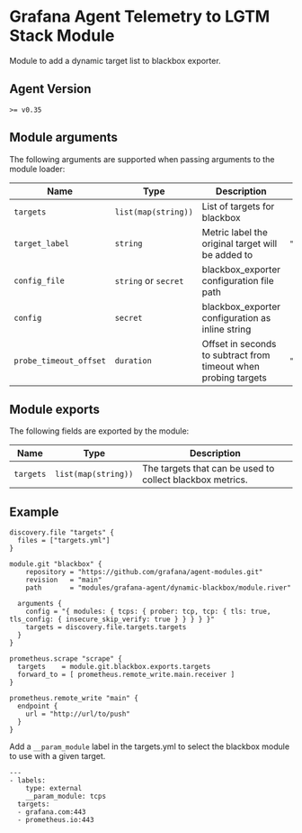 # Grafana Agent Telemetry to LGTM Stack Module

Module to add a dynamic target list to blackbox exporter.

## Agent Version

`>= v0.35`

## Module arguments

The following arguments are supported when passing arguments to the module loader:

| Name | Type | Description | Default | Required
| ---- | ---- | ----------- | ------- | --------
| `targets`  | `list(map(string))`   | List of targets for blackbox | | yes
| `target_label` | `string` | Metric label the original target will be added to | `"address"` | no
| `config_file`     | `string` or `secret`  | 	blackbox_exporter configuration file path | | no
| `config` | `secret`   | blackbox_exporter configuration as inline string | | no
| `probe_timeout_offset`       | `duration`   | Offset in seconds to subtract from timeout when probing targets | `"0.5s"` | no

## Module exports

The following fields are exported by the module:

| Name | Type | Description
| ---- | ---- | -----------
| `targets` | `list(map(string))` | The targets that can be used to collect blackbox metrics.

## Example

```
discovery.file "targets" {
  files = ["targets.yml"]
}

module.git "blackbox" {
    repository = "https://github.com/grafana/agent-modules.git"
    revision   = "main"
    path       = "modules/grafana-agent/dynamic-blackbox/module.river"

  arguments {
    config = "{ modules: { tcps: { prober: tcp, tcp: { tls: true, tls_config: { insecure_skip_verify: true } } } } }"
    targets = discovery.file.targets.targets
  }
}

prometheus.scrape "scrape" {
  targets    = module.git.blackbox.exports.targets
  forward_to = [ prometheus.remote_write.main.receiver ]
}

prometheus.remote_write "main" {
  endpoint {
    url = "http://url/to/push"
  }
}
```

Add a `__param_module` label in the targets.yml to select the blackbox module to use with a given target.

```
---
- labels:
    type: external
    __param_module: tcps
  targets:
  - grafana.com:443
  - prometheus.io:443
```